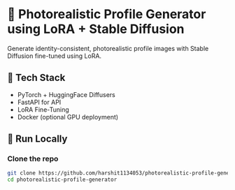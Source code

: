 # 📸 Photorealistic Profile Generator using LoRA + Stable Diffusion

Generate identity-consistent, photorealistic profile images with Stable Diffusion fine-tuned using LoRA.

## 🔧 Tech Stack
- PyTorch + HuggingFace Diffusers
- FastAPI for API
- LoRA Fine-Tuning
- Docker (optional GPU deployment)

## 🚀 Run Locally

### Clone the repo
```bash
git clone https://github.com/harshit1134053/photorealistic-profile-generator
cd photorealistic-profile-generator
